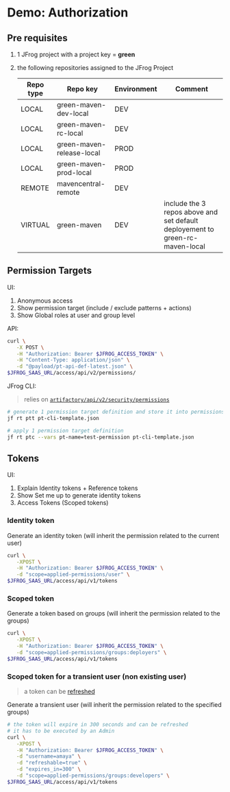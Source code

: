 # Demo: Authorization

## Pre requisites

1. 1 JFrog project with a project key = **green**
2. the following repositories assigned to the JFrog Project

    Repo type | Repo key | Environment | Comment
    ---|---|--- |---
    LOCAL | green-maven-dev-local | DEV |
    LOCAL | green-maven-rc-local | DEV |
    LOCAL | green-maven-release-local | PROD |
    LOCAL | green-maven-prod-local | PROD |
    REMOTE | mavencentral-remote | DEV |
    VIRTUAL | green-maven  | DEV | include the 3 repos above and set default deployement to  green-rc-maven-local

## Permission Targets

UI:

1. Anonymous access
2. Show permission target (include / exclude patterns + actions)
3. Show Global roles at user and group level

API:

```bash
curl \
   -X POST \
   -H "Authorization: Bearer $JFROG_ACCESS_TOKEN" \
   -H "Content-Type: application/json" \
   -d "@payload/pt-api-def-latest.json" \
$JFROG_SAAS_URL/access/api/v2/permissions/
```

JFrog CLI:

> relies on [```artifactory/api/v2/security/permissions```](https://jfrog.com/help/r/jfrog-rest-apis/create-permission-target)

```bash
# generate 1 permission target definition and store it into permissions.json
jf rt ptt pt-cli-template.json

# apply 1 permission target definition
jf rt ptc --vars pt-name=test-permission pt-cli-template.json
```

## Tokens

UI:

1. Explain Identity tokens + Reference tokens
2. Show Set me up to generate identity tokens
3. Access Tokens (Scoped tokens)

### Identity token

Generate an identity token (will inherit the permission related to the current user)

```bash
curl \
   -XPOST \
   -H "Authorization: Bearer $JFROG_ACCESS_TOKEN" \
   -d "scope=applied-permissions/user" \
$JFROG_SAAS_URL/access/api/v1/tokens
```

### Scoped token

Generate a token based on groups (will inherit the permission related to the groups)

```bash
curl \
   -XPOST \
   -H "Authorization: Bearer $JFROG_ACCESS_TOKEN" \
   -d "scope=applied-permissions/groups:deployers" \
$JFROG_SAAS_URL/access/api/v1/tokens
```

### Scoped token for a transient user (non existing user)

> a token can be [refreshed](https://jfrog.com/help/r/jfrog-rest-apis/refresh-token)

Generate a transient user (will inherit the permission related to the specified groups)

```bash
# the token will expire in 300 seconds and can be refreshed
# it has to be executed by an Admin
curl \
   -XPOST \
   -H "Authorization: Bearer $JFROG_ACCESS_TOKEN" \
   -d "username=amaya" \
   -d "refreshable=true" \
   -d "expires_in=300" \
   -d "scope=applied-permissions/groups:developers" \
$JFROG_SAAS_URL/access/api/v1/tokens
```

